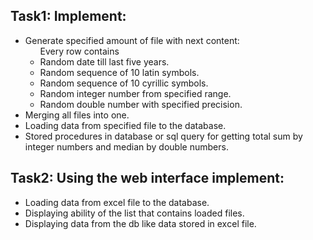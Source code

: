 <h2>Task1: Implement:</h2>
<ul>
  <li>Generate specified amount of file with next content:
      <ul>Every row contains
        <li>Random date till last five years.</li>
        <li>Random sequence of 10 latin symbols.</li>
        <li>Random sequence of 10 cyrillic symbols.</li>
        <li>Random integer number from specified range.</li>
        <li>Random double number with specified precision.</li>
      </ul>
  </li>
  <li>Merging all files into one.</li>
  <li>Loading data from specified file to the database.</li> 
  <li>Stored procedures in database or sql query for getting total sum by integer numbers and median by double numbers.</li> 
</ul>

<h2>Task2: Using the web interface implement:</h2>  
<ul>
  <li>Loading data from excel file to the database.</li>
  <li>Displaying ability of the list that contains loaded files.</li>
  <li>Displaying data from the db like data stored in exсel file.</li> 
</ul>

